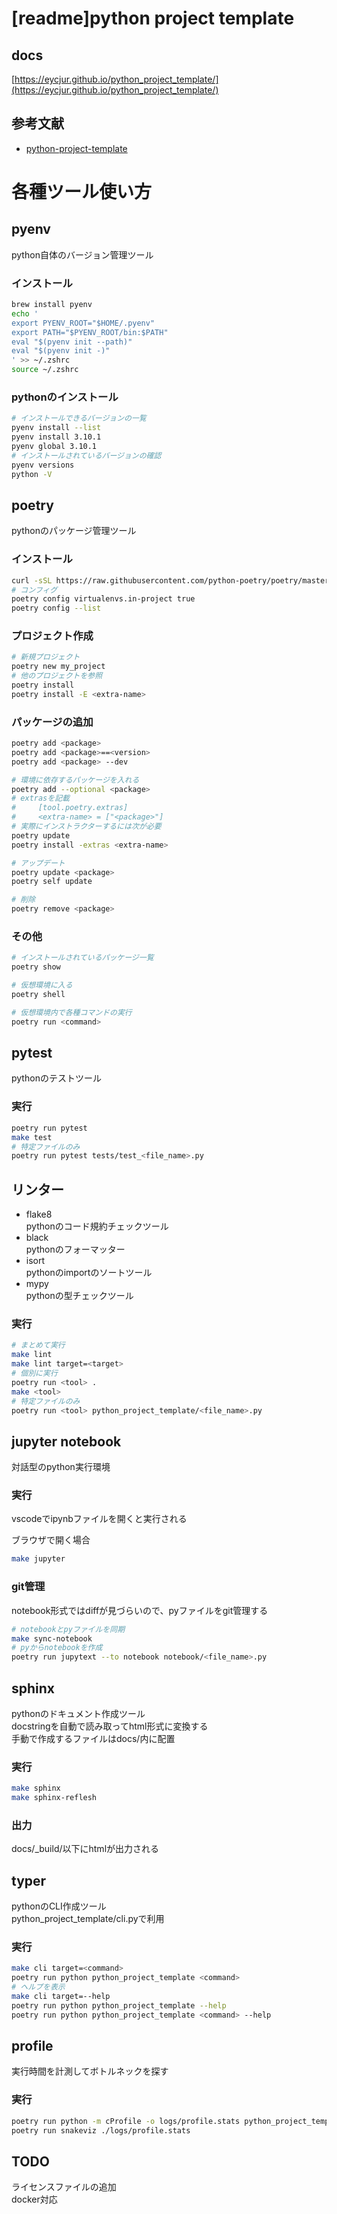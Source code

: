 # [readme]python project template

## docs
[https://eycjur.github.io/python_project_template/](https://eycjur.github.io/python_project_template/)

## 参考文献
- [python-project-template](https://github.com/rochacbruno/python-project-template)

# 各種ツール使い方

## pyenv
python自体のバージョン管理ツール

### インストール
```bash
brew install pyenv
echo '
export PYENV_ROOT="$HOME/.pyenv"
export PATH="$PYENV_ROOT/bin:$PATH"
eval "$(pyenv init --path)"
eval "$(pyenv init -)"
' >> ~/.zshrc
source ~/.zshrc
```

### pythonのインストール
```bash
# インストールできるバージョンの一覧
pyenv install --list
pyenv install 3.10.1
pyenv global 3.10.1
# インストールされているバージョンの確認
pyenv versions
python -V
```

## poetry
pythonのパッケージ管理ツール

### インストール
```bash
curl -sSL https://raw.githubusercontent.com/python-poetry/poetry/master/get-poetry.py | python -
# コンフィグ
poetry config virtualenvs.in-project true
poetry config --list
```

### プロジェクト作成
```bash
# 新規プロジェクト
poetry new my_project
# 他のプロジェクトを参照
poetry install
poetry install -E <extra-name>
```

### パッケージの追加
```bash
poetry add <package>
poetry add <package>==<version>
poetry add <package> --dev

# 環境に依存するパッケージを入れる
poetry add --optional <package>
# extrasを記載
#     [tool.poetry.extras]
#     <extra-name> = ["<package>"]
# 実際にインストラクターするには次が必要
poetry update
poetry install -extras <extra-name>

# アップデート
poetry update <package>
poetry self update

# 削除
poetry remove <package>
```

### その他
```bash
# インストールされているパッケージ一覧
poetry show

# 仮想環境に入る
poetry shell

# 仮想環境内で各種コマンドの実行
poetry run <command>
```

## pytest
pythonのテストツール

### 実行
```bash
poetry run pytest
make test
# 特定ファイルのみ
poetry run pytest tests/test_<file_name>.py
```

## リンター

- flake8  
pythonのコード規約チェックツール
- black  
pythonのフォーマッター
- isort  
pythonのimportのソートツール
- mypy  
pythonの型チェックツール

### 実行
```bash
# まとめて実行
make lint
make lint target=<target>
# 個別に実行
poetry run <tool> .
make <tool>
# 特定ファイルのみ
poetry run <tool> python_project_template/<file_name>.py
```

## jupyter notebook
対話型のpython実行環境

### 実行
vscodeでipynbファイルを開くと実行される

ブラウザで開く場合
```bash
make jupyter
```

### git管理
notebook形式ではdiffが見づらいので、pyファイルをgit管理する
```bash
# notebookとpyファイルを同期
make sync-notebook
# pyからnotebookを作成
poetry run jupytext --to notebook notebook/<file_name>.py
```

## sphinx
pythonのドキュメント作成ツール  
docstringを自動で読み取ってhtml形式に変換する  
手動で作成するファイルはdocs/内に配置

### 実行
```bash
make sphinx
make sphinx-reflesh
```

### 出力
docs/_build/以下にhtmlが出力される

## typer
pythonのCLI作成ツール  
python_project_template/cli.pyで利用

### 実行
```bash
make cli target=<command>
poetry run python python_project_template <command>
# ヘルプを表示
make cli target=--help
poetry run python python_project_template --help
poetry run python python_project_template <command> --help
```

## profile
実行時間を計測してボトルネックを探す

### 実行
```bash
poetry run python -m cProfile -o logs/profile.stats python_project_template/cli.py <command>
poetry run snakeviz ./logs/profile.stats
```

## TODO
ライセンスファイルの追加  
docker対応  
